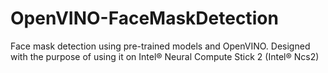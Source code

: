 # OpenVINO-FaceMaskDetection
Face mask detection using pre-trained models and OpenVINO. Designed with the purpose of using it on Intel® Neural Compute Stick 2 (Intel® Ncs2)
